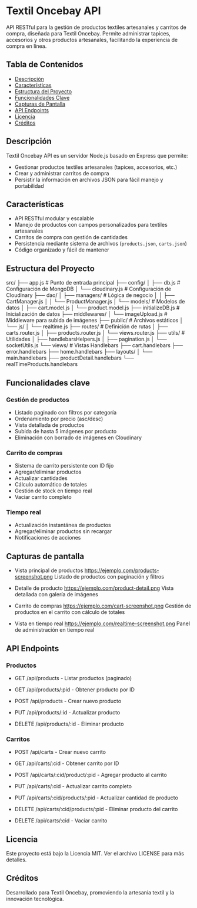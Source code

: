 # Textil Oncebay API

API RESTful para la gestión de productos textiles artesanales y carritos de compra, diseñada para Textil Oncebay. Permite administrar tapices, accesorios y otros productos artesanales, facilitando la experiencia de compra en línea.

## Tabla de Contenidos

- [Descripción](#descripción)
- [Características](#características)
- [Estructura del Proyecto](#estructura-del-proyecto)
- [Funcionalidades Clave](#funcionalidades-clave)
- [Capturas de Pantalla](#capturas-de-pantalla)
- [API Endpoints](#api-endpoints)
- [Licencia](#licencia)
- [Créditos](#créditos)

## Descripción

Textil Oncebay API es un servidor Node.js basado en Express que permite:

- Gestionar productos textiles artesanales (tapices, accesorios, etc.)
- Crear y administrar carritos de compra
- Persistir la información en archivos JSON para fácil manejo y portabilidad

## Características

- API RESTful modular y escalable
- Manejo de productos con campos personalizados para textiles artesanales
- Carritos de compra con gestión de cantidades
- Persistencia mediante sistema de archivos (`products.json`, `carts.json`)
- Código organizado y fácil de mantener

## Estructura del Proyecto
src/
├── app.js                  # Punto de entrada principal
├── config/
│   ├── db.js               # Configuración de MongoDB
│   └── cloudinary.js       # Configuración de Cloudinary
├── dao/
│   ├── managers/           # Lógica de negocio
│   │   ├── CartManager.js
│   │   └── ProductManager.js
│   └── models/             # Modelos de datos
│       ├── cart.model.js
│       └── product.model.js
├── initializeDB.js         # Inicialización de datos
├── middlewares/
│   └── imageUpload.js      # Middleware para subida de imágenes
├── public/                 # Archivos estáticos
│   └── js/
│       └── realtime.js
├── routes/                 # Definición de rutas
│   ├── carts.router.js
│   ├── products.router.js
│   └── views.router.js
├── utils/                  # Utilidades
│   ├── handlebarsHelpers.js
│   ├── pagination.js
│   └── socketUtils.js
└── views/                  # Vistas Handlebars
    ├── cart.handlebars
    ├── error.handlebars
    ├── home.handlebars
    ├── layouts/
    │   └── main.handlebars
    ├── productDetail.handlebars
    └── realTimeProducts.handlebars


## Funcionalidades clave
### Gestión de productos
- Listado paginado con filtros por categoría
- Ordenamiento por precio (asc/desc)
- Vista detallada de productos
- Subida de hasta 5 imágenes por producto
- Eliminación con borrado de imágenes en Cloudinary

### Carrito de compras
- Sistema de carrito persistente con ID fijo
- Agregar/eliminar productos
- Actualizar cantidades
- Cálculo automático de totales
- Gestión de stock en tiempo real
- Vaciar carrito completo

### Tiempo real
- Actualización instantánea de productos
- Agregar/eliminar productos sin recargar
- Notificaciones de acciones

## Capturas de pantalla
- Vista principal de productos
https://ejemplo.com/products-screenshot.png
Listado de productos con paginación y filtros

- Detalle de producto
https://ejemplo.com/product-detail.png
Vista detallada con galería de imágenes

- Carrito de compras
https://ejemplo.com/cart-screenshot.png
Gestión de productos en el carrito con cálculo de totales

- Vista en tiempo real
https://ejemplo.com/realtime-screenshot.png
Panel de administración en tiempo real

## API Endpoints
### Productos
- GET /api/products - Listar productos (paginado)

- GET /api/products/:pid - Obtener producto por ID

- POST /api/products - Crear nuevo producto

- PUT /api/products/:id - Actualizar producto

- DELETE /api/products/:id - Eliminar producto

### Carritos
- POST /api/carts - Crear nuevo carrito

- GET /api/carts/:cid - Obtener carrito por ID

- POST /api/carts/:cid/product/:pid - Agregar producto al carrito

- PUT /api/carts/:cid - Actualizar carrito completo

- PUT /api/carts/:cid/products/:pid - Actualizar cantidad de producto

- DELETE /api/carts/:cid/products/:pid - Eliminar producto del carrito

- DELETE /api/carts/:cid - Vaciar carrito

## Licencia
Este proyecto está bajo la Licencia MIT. Ver el archivo LICENSE para más detalles.

## Créditos

Desarrollado para Textil Oncebay, promoviendo la artesanía textil y la innovación tecnológica.
